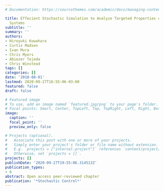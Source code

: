 ```yaml
---
# Documentation: https://sourcethemes.com/academic/docs/managing-content/

title: Effecient Stochastic Simulation to Analyze Targeted Properties of Biological
  Systems
subtitle: ''
summary: ''
authors:
- Hiroyuki Kuwahara
- Curtis Madsen
- Ivan Mura
- Chris Myers
- Abiezer Tejeda
- Chris Winstead
tags: []
categories: []
date: '2010-08-01'
lastmod: 2020-09-27T16:55:06-03:00
featured: false
draft: false

# Featured image
# To use, add an image named `featured.jpg/png` to your page's folder.
# Focal points: Smart, Center, TopLeft, Top, TopRight, Left, Right, BottomLeft, Bottom, BottomRight.
image:
  caption: ''
  focal_point: ''
  preview_only: false

# Projects (optional).
#   Associate this post with one or more of your projects.
#   Simply enter your project's folder or file name without extension.
#   E.g. `projects = ["internal-project"]` references `content/project/deep-learning/index.md`.
#   Otherwise, set `projects = []`.
projects: []
publishDate: '2020-09-27T19:55:06.314513Z'
publication_types:
- 6
abstract: Open access peer-reviewed chapter
publication: '*Stochastic Control*'
---
```

